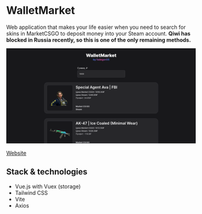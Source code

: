 # WalletMarket

Web application that makes your life easier when you need to search for skins in MarketCSGO to deposit money into your Steam account. **Qiwi has blocked in Russia recently, so this is one of the only remaining methods.**

[![Screenshot](/images/image-1.png)]()

[Website]()

## Stack & technologies

- Vue.js with Vuex (storage)
- Tailwind CSS
- Vite
- Axios